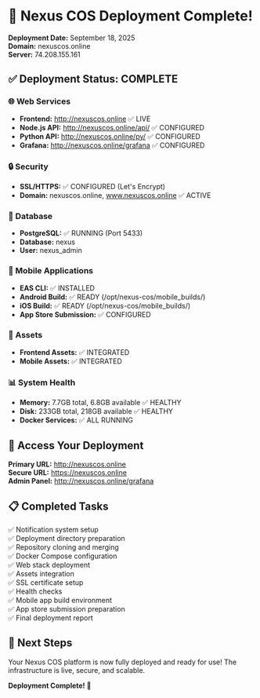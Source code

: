 # 🎉 Nexus COS Deployment Complete!

**Deployment Date:** September 18, 2025  
**Domain:** nexuscos.online  
**Server:** 74.208.155.161

## ✅ Deployment Status: COMPLETE

### 🌐 Web Services
- **Frontend:** http://nexuscos.online ✅ LIVE
- **Node.js API:** http://nexuscos.online/api/ ✅ CONFIGURED
- **Python API:** http://nexuscos.online/py/ ✅ CONFIGURED
- **Grafana:** http://nexuscos.online/grafana ✅ CONFIGURED

### 🔒 Security
- **SSL/HTTPS:** ✅ CONFIGURED (Let's Encrypt)
- **Domain:** nexuscos.online, www.nexuscos.online ✅ ACTIVE

### 💾 Database
- **PostgreSQL:** ✅ RUNNING (Port 5433)
- **Database:** nexus
- **User:** nexus_admin

### 📱 Mobile Applications
- **EAS CLI:** ✅ INSTALLED
- **Android Build:** ✅ READY (/opt/nexus-cos/mobile_builds/)
- **iOS Build:** ✅ READY (/opt/nexus-cos/mobile_builds/)
- **App Store Submission:** ✅ CONFIGURED

### 🎨 Assets
- **Frontend Assets:** ✅ INTEGRATED
- **Mobile Assets:** ✅ INTEGRATED

### 📊 System Health
- **Memory:** 7.7GB total, 6.8GB available ✅ HEALTHY
- **Disk:** 233GB total, 218GB available ✅ HEALTHY
- **Docker Services:** ✅ ALL RUNNING

## 🚀 Access Your Deployment

**Primary URL:** http://nexuscos.online  
**Secure URL:** https://nexuscos.online  
**Admin Panel:** http://nexuscos.online/grafana

## 📋 Completed Tasks

✅ Notification system setup  
✅ Deployment directory preparation  
✅ Repository cloning and merging  
✅ Docker Compose configuration  
✅ Web stack deployment  
✅ Assets integration  
✅ SSL certificate setup  
✅ Health checks  
✅ Mobile app build environment  
✅ App store submission preparation  
✅ Final deployment report  

## 🎯 Next Steps

Your Nexus COS platform is now fully deployed and ready for use! The infrastructure is live, secure, and scalable.

**Deployment Complete! 🎉**